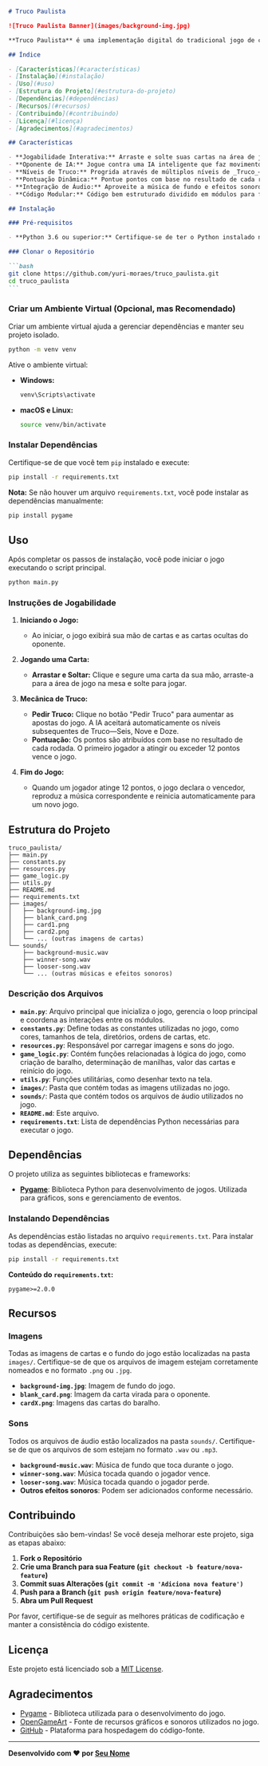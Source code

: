 ````markdown
# Truco Paulista

![Truco Paulista Banner](images/background-img.jpg)

**Truco Paulista** é uma implementação digital do tradicional jogo de cartas brasileiro _Truco Paulista_. Desenvolvido em Python utilizando a biblioteca Pygame, este jogo oferece uma experiência envolvente e interativa, permitindo que os jogadores desafiem um oponente de IA com mecânicas intuitivas de arrastar e soltar e jogabilidade estratégica.

## Índice

- [Características](#características)
- [Instalação](#instalação)
- [Uso](#uso)
- [Estrutura do Projeto](#estrutura-do-projeto)
- [Dependências](#dependências)
- [Recursos](#recursos)
- [Contribuindo](#contribuindo)
- [Licença](#licença)
- [Agradecimentos](#agradecimentos)

## Características

- **Jogabilidade Interativa:** Arraste e solte suas cartas na área de jogo de forma fluida.
- **Oponente de IA:** Jogue contra uma IA inteligente que faz movimentos automaticamente.
- **Níveis de Truco:** Progrida através de múltiplos níveis de _Truco_—Truco, Seis, Nove e Doze.
- **Pontuação Dinâmica:** Pontue pontos com base no resultado de cada rodada e gerencie sua pontuação total para vencer o jogo.
- **Integração de Áudio:** Aproveite a música de fundo e efeitos sonoros para uma experiência imersiva.
- **Código Modular:** Código bem estruturado dividido em módulos para fácil manutenção e escalabilidade.

## Instalação

### Pré-requisitos

- **Python 3.6 ou superior:** Certifique-se de ter o Python instalado no seu sistema. Você pode baixá-lo em [python.org](https://www.python.org/downloads/).

### Clonar o Repositório

```bash
git clone https://github.com/yuri-moraes/truco_paulista.git
cd truco_paulista
```
````

### Criar um Ambiente Virtual (Opcional, mas Recomendado)

Criar um ambiente virtual ajuda a gerenciar dependências e manter seu projeto isolado.

```bash
python -m venv venv
```

Ative o ambiente virtual:

- **Windows:**

  ```bash
  venv\Scripts\activate
  ```

- **macOS e Linux:**

  ```bash
  source venv/bin/activate
  ```

### Instalar Dependências

Certifique-se de que você tem `pip` instalado e execute:

```bash
pip install -r requirements.txt
```

**Nota:** Se não houver um arquivo `requirements.txt`, você pode instalar as dependências manualmente:

```bash
pip install pygame
```

## Uso

Após completar os passos de instalação, você pode iniciar o jogo executando o script principal.

```bash
python main.py
```

### Instruções de Jogabilidade

1. **Iniciando o Jogo:**

   - Ao iniciar, o jogo exibirá sua mão de cartas e as cartas ocultas do oponente.

2. **Jogando uma Carta:**

   - **Arrastar e Soltar:** Clique e segure uma carta da sua mão, arraste-a para a área de jogo na mesa e solte para jogar.

3. **Mecânica de Truco:**

   - **Pedir Truco:** Clique no botão "Pedir Truco" para aumentar as apostas do jogo. A IA aceitará automaticamente os níveis subsequentes de Truco—Seis, Nove e Doze.
   - **Pontuação:** Os pontos são atribuídos com base no resultado de cada rodada. O primeiro jogador a atingir ou exceder 12 pontos vence o jogo.

4. **Fim do Jogo:**
   - Quando um jogador atinge 12 pontos, o jogo declara o vencedor, reproduz a música correspondente e reinicia automaticamente para um novo jogo.

## Estrutura do Projeto

```
truco_paulista/
├── main.py
├── constants.py
├── resources.py
├── game_logic.py
├── utils.py
├── README.md
├── requirements.txt
├── images/
│   ├── background-img.jpg
│   ├── blank_card.png
│   ├── card1.png
│   ├── card2.png
│   └── ... (outras imagens de cartas)
└── sounds/
    ├── background-music.wav
    ├── winner-song.wav
    ├── looser-song.wav
    └── ... (outras músicas e efeitos sonoros)
```

### Descrição dos Arquivos

- **`main.py`**: Arquivo principal que inicializa o jogo, gerencia o loop principal e coordena as interações entre os módulos.
- **`constants.py`**: Define todas as constantes utilizadas no jogo, como cores, tamanhos de tela, diretórios, ordens de cartas, etc.
- **`resources.py`**: Responsável por carregar imagens e sons do jogo.
- **`game_logic.py`**: Contém funções relacionadas à lógica do jogo, como criação de baralho, determinação de manilhas, valor das cartas e reinício do jogo.
- **`utils.py`**: Funções utilitárias, como desenhar texto na tela.
- **`images/`**: Pasta que contém todas as imagens utilizadas no jogo.
- **`sounds/`**: Pasta que contém todos os arquivos de áudio utilizados no jogo.
- **`README.md`**: Este arquivo.
- **`requirements.txt`**: Lista de dependências Python necessárias para executar o jogo.

## Dependências

O projeto utiliza as seguintes bibliotecas e frameworks:

- **[Pygame](https://www.pygame.org/news)**: Biblioteca Python para desenvolvimento de jogos. Utilizada para gráficos, sons e gerenciamento de eventos.

### Instalando Dependências

As dependências estão listadas no arquivo `requirements.txt`. Para instalar todas as dependências, execute:

```bash
pip install -r requirements.txt
```

**Conteúdo do `requirements.txt`:**

```
pygame>=2.0.0
```

## Recursos

### Imagens

Todas as imagens de cartas e o fundo do jogo estão localizadas na pasta `images/`. Certifique-se de que os arquivos de imagem estejam corretamente nomeados e no formato `.png` ou `.jpg`.

- **`background-img.jpg`**: Imagem de fundo do jogo.
- **`blank_card.png`**: Imagem da carta virada para o oponente.
- **`cardX.png`**: Imagens das cartas do baralho.

### Sons

Todos os arquivos de áudio estão localizados na pasta `sounds/`. Certifique-se de que os arquivos de som estejam no formato `.wav` ou `.mp3`.

- **`background-music.wav`**: Música de fundo que toca durante o jogo.
- **`winner-song.wav`**: Música tocada quando o jogador vence.
- **`looser-song.wav`**: Música tocada quando o jogador perde.
- **Outros efeitos sonoros**: Podem ser adicionados conforme necessário.

## Contribuindo

Contribuições são bem-vindas! Se você deseja melhorar este projeto, siga as etapas abaixo:

1. **Fork o Repositório**
2. **Crie uma Branch para sua Feature (`git checkout -b feature/nova-feature`)**
3. **Commit suas Alterações (`git commit -m 'Adiciona nova feature')`**
4. **Push para a Branch (`git push origin feature/nova-feature`)**
5. **Abra um Pull Request**

Por favor, certifique-se de seguir as melhores práticas de codificação e manter a consistência do código existente.

## Licença

Este projeto está licenciado sob a [MIT License](LICENSE).

## Agradecimentos

- [Pygame](https://www.pygame.org/) - Biblioteca utilizada para o desenvolvimento do jogo.
- [OpenGameArt](https://opengameart.org/) - Fonte de recursos gráficos e sonoros utilizados no jogo.
- [GitHub](https://github.com/) - Plataforma para hospedagem do código-fonte.

---

**Desenvolvido com ❤️ por [Seu Nome](https://github.com/yuri-moraes)**
